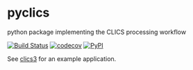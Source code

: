# pyclics
python package implementing the CLICS processing workflow

[![Build Status](https://travis-ci.org/clics/pyclics.svg?branch=master)](https://travis-ci.org/clics/pyclics)
[![codecov](https://codecov.io/gh/clics/pyclics/branch/master/graph/badge.svg)](https://codecov.io/gh/clics/pyclics)
[![PyPI](https://img.shields.io/pypi/v/pyclics.svg)](https://pypi.org/project/pyclics)


See [clics3](https://github.com/clics/clics3/) for an example application.
